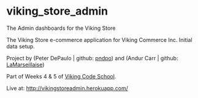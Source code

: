 viking_store_admin
==================

The Admin dashboards for the Viking Store

The Viking Store e-commerce application for Viking Commerce Inc.
Initial data setup.

Project by (Peter DePaulo | github: [pndpo](https://github.com/pndpo)) and (Andur Carr | github: [LaMarseillaise](https://github.com/LaMarseillaise))

Part of Weeks 4 & 5 of [Viking Code School](http://www.vikingcodeschool.com).

Live at: http://vikingstoreadmin.herokuapp.com/
